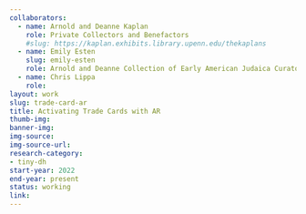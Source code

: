 ```yaml
---
collaborators: 
  - name: Arnold and Deanne Kaplan
    role: Private Collectors and Benefactors
    #slug: https://kaplan.exhibits.library.upenn.edu/thekaplans
  - name: Emily Esten
    slug: emily-esten
    role: Arnold and Deanne Collection of Early American Judaica Curator of Digital Humanities 
  - name: Chris Lippa
    role: 
layout: work
slug: trade-card-ar
title: Activating Trade Cards with AR
thumb-img: 
banner-img: 
img-source: 
img-source-url: 
research-category:
- tiny-dh
start-year: 2022
end-year: present
status: working
link: 
---
```



